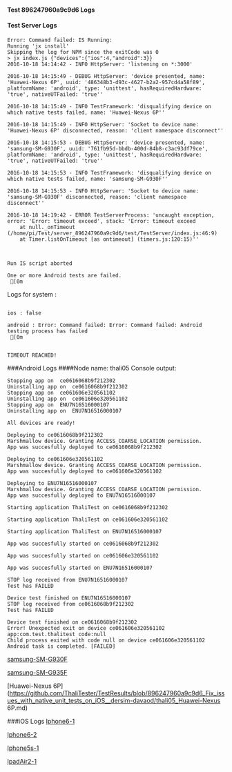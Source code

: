 #### Test 896247960a9c9d6 Logs

#### Test Server Logs
```
Error: Command failed: IS Running:
Running 'jx install'
Skipping the log for NPM since the exitCode was 0
> jx index.js {"devices":{"ios":4,"android":3}}
2016-10-18 14:14:42 - INFO HttpServer: 'listening on *:3000'

2016-10-18 14:15:49 - DEBUG HttpServer: 'device presented, name: 'Huawei-Nexus 6P', uuid: '486348b3-d93c-4627-b2a2-957cd4a58f89', platformName: 'android', type: 'unittest', hasRequiredHardware: 'true', nativeUTFailed: 'true''

2016-10-18 14:15:49 - INFO TestFramework: 'disqualifying device on which native tests failed, name: 'Huawei-Nexus 6P''

2016-10-18 14:15:49 - INFO HttpServer: 'Socket to device name: 'Huawei-Nexus 6P' disconnected, reason: 'client namespace disconnect''

2016-10-18 14:15:53 - DEBUG HttpServer: 'device presented, name: 'samsung-SM-G930F', uuid: '761fb95d-bbdb-400d-84b8-c3ac93df79ce', platformName: 'android', type: 'unittest', hasRequiredHardware: 'true', nativeUTFailed: 'true''

2016-10-18 14:15:53 - INFO TestFramework: 'disqualifying device on which native tests failed, name: 'samsung-SM-G930F''

2016-10-18 14:15:53 - INFO HttpServer: 'Socket to device name: 'samsung-SM-G930F' disconnected, reason: 'client namespace disconnect''

2016-10-18 14:19:42 - ERROR TestServerProcess: 'uncaught exception, error: 'Error: timeout exceed', stack: 'Error: timeout exceed
    at null._onTimeout (/home/pi/Test/server_896247960a9c9d6/test/TestServer/index.js:46:9)
    at Timer.listOnTimeout [as ontimeout] (timers.js:120:15)''


 
Run IS script aborted
 
One or more Android tests are failed.
 [0m

```


Logs for system : 
```

ios : false

android : Error: Command failed: Error: Command failed: Android testing process has failed
 [0m


TIMEOUT REACHED!
```
###Android Logs
####Node name: thali05
Console output:
```
Stopping app on  ce0616068b9f212302
Uninstalling app on  ce0616068b9f212302
Stopping app on  ce061606e320561102
Uninstalling app on  ce061606e320561102
Stopping app on  ENU7N16516000107
Uninstalling app on  ENU7N16516000107

All devices are ready!

Deploying to ce0616068b9f212302
Marshmallow device. Granting ACCESS_COARSE_LOCATION permission.
App was succesfully deployed to ce0616068b9f212302

Deploying to ce061606e320561102
Marshmallow device. Granting ACCESS_COARSE_LOCATION permission.
App was succesfully deployed to ce061606e320561102

Deploying to ENU7N16516000107
Marshmallow device. Granting ACCESS_COARSE_LOCATION permission.
App was succesfully deployed to ENU7N16516000107

Starting application ThaliTest on ce0616068b9f212302

Starting application ThaliTest on ce061606e320561102

Starting application ThaliTest on ENU7N16516000107

App was succesfully started on ce0616068b9f212302

App was succesfully started on ce061606e320561102

App was succesfully started on ENU7N16516000107

STOP log received from ENU7N16516000107
Test has FAILED

Device test finished on ENU7N16516000107 
STOP log received from ce0616068b9f212302
Test has FAILED

Device test finished on ce0616068b9f212302 
Error! Unexpected exit on device ce061606e320561102 app:com.test.thalitest code:null 
Child process exited with code null on device ce061606e320561102
Android task is completed. [FAILED]
```
[samsung-SM-G930F](https://github.com/ThaliTester/TestResults/blob/896247960a9c9d6_Fix_issues_with_native_unit_tests_on_iOS__dersim-davaod/thali05_samsung-SM-G930F.md)

[samsung-SM-G935F](https://github.com/ThaliTester/TestResults/blob/896247960a9c9d6_Fix_issues_with_native_unit_tests_on_iOS__dersim-davaod/thali05_samsung-SM-G935F.md)

[Huawei-Nexus 6P](https://github.com/ThaliTester/TestResults/blob/896247960a9c9d6_Fix_issues_with_native_unit_tests_on_iOS__dersim-davaod/thali05_Huawei-Nexus 6P.md)




###iOS Logs
[Iphone6-1](https://github.com/ThaliTester/TestResults/blob/896247960a9c9d6_Fix_issues_with_native_unit_tests_on_iOS__dersim-davaod/iOS_Iphone6-1.md)

[Iphone6-2](https://github.com/ThaliTester/TestResults/blob/896247960a9c9d6_Fix_issues_with_native_unit_tests_on_iOS__dersim-davaod/iOS_Iphone6-2.md)

[Iphone5s-1](https://github.com/ThaliTester/TestResults/blob/896247960a9c9d6_Fix_issues_with_native_unit_tests_on_iOS__dersim-davaod/iOS_Iphone5s-1.md)

[IpadAir2-1](https://github.com/ThaliTester/TestResults/blob/896247960a9c9d6_Fix_issues_with_native_unit_tests_on_iOS__dersim-davaod/iOS_IpadAir2-1.md)


